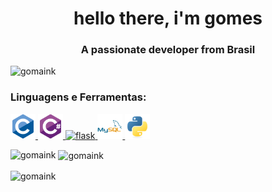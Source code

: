 <h1 align="center">hello there, i'm gomes</h1>
<h3 align="center">A passionate developer from Brasil</h3>

<p align="left"> <img src="https://komarev.com/ghpvc/?username=gomaink&label=Profile%20views&color=0e75b6&style=flat" alt="gomaink" /> </p>

<h3 align="left">Linguagens e Ferramentas:</h3>
<p align="left"> <a href="https://www.cprogramming.com/" target="_blank" rel="noreferrer"> <img src="https://raw.githubusercontent.com/devicons/devicon/master/icons/c/c-original.svg" alt="c" width="40" height="40"/> </a> <a href="https://www.w3schools.com/cs/" target="_blank" rel="noreferrer"> <img src="https://raw.githubusercontent.com/devicons/devicon/master/icons/csharp/csharp-original.svg" alt="csharp" width="40" height="40"/> </a> <a href="https://flask.palletsprojects.com/" target="_blank" rel="noreferrer"> <img src="https://www.vectorlogo.zone/logos/pocoo_flask/pocoo_flask-icon.svg" alt="flask" width="40" height="40"/> </a> <a href="https://www.mysql.com/" target="_blank" rel="noreferrer"> <img src="https://raw.githubusercontent.com/devicons/devicon/master/icons/mysql/mysql-original-wordmark.svg" alt="mysql" width="40" height="40"/> </a> <a href="https://www.python.org" target="_blank" rel="noreferrer"> <img src="https://raw.githubusercontent.com/devicons/devicon/master/icons/python/python-original.svg" alt="python" width="40" height="40"/> </a> </p>

<p><img align="left" src="https://github-readme-stats.vercel.app/api/top-langs?username=gomaink&show_icons=true&locale=en&layout=compact" alt="gomaink" /></p>

<p>&nbsp;<img align="center" src="https://github-readme-stats.vercel.app/api?username=gomaink&show_icons=true&locale=en" alt="gomaink" /></p>

<p><img align="center" src="https://github-readme-streak-stats.herokuapp.com/?user=gomaink&" alt="gomaink" /></p>
